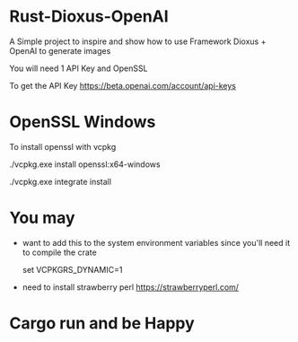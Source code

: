 # Rust-Dioxus-OpenAI
A Simple project to inspire and show how to use Framework Dioxus + OpenAI to generate images

You will need 1 API Key and OpenSSL

To get the API Key https://beta.openai.com/account/api-keys


# OpenSSL Windows 
To install openssl with vcpkg

./vcpkg.exe install openssl:x64-windows

./vcpkg.exe integrate install

# You may
- want to add this to the system environment variables since you'll need it to compile the crate

  set VCPKGRS_DYNAMIC=1

- need to install strawberry perl 
https://strawberryperl.com/

# Cargo run and be Happy
